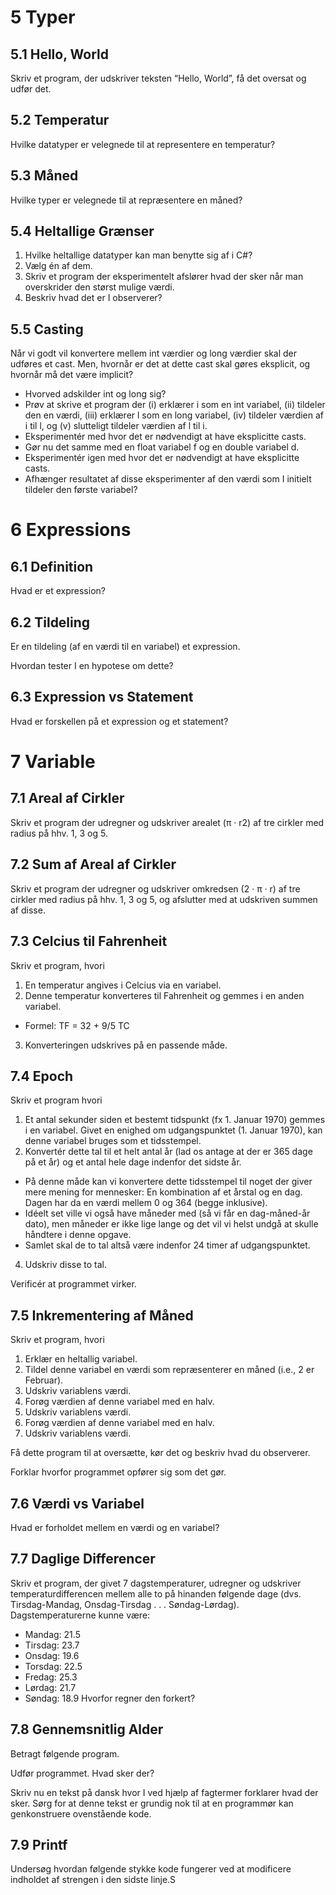 # 5 Typer
## 5.1 Hello, World
Skriv et program, der udskriver teksten “Hello, World”, få det oversat og udfør det.
## 5.2 Temperatur
Hvilke datatyper er velegnede til at representere en temperatur?
## 5.3 Måned 
Hvilke typer er velegnede til at repræsentere en måned?
## 5.4 Heltallige Grænser
1. Hvilke heltallige datatyper kan man benytte sig af i C#?
2. Vælg én af dem.
3. Skriv et program der eksperimentelt afslører hvad der sker når man overskrider den størst mulige værdi.
4. Beskriv hvad det er I observerer?
## 5.5 Casting 
Når vi godt vil konvertere mellem int værdier og long værdier skal der udføres et cast. Men, hvornår er det at dette cast skal gøres eksplicit, og hvornår må det være implicit?
- Hvorved adskilder int og long sig?
- Prøv at skrive et program der (i) erklærer i som en int variabel, (ii) tildeler den en værdi, (iii) erklærer l som en long variabel, (iv) tildeler værdien af i til l, og (v) slutteligt tildeler værdien af l til i.
- Eksperimentér med hvor det er nødvendigt at have eksplicitte casts.
- Gør nu det samme med en float variabel f og en double variabel d.
- Eksperimentér igen med hvor det er nødvendigt at have eksplicitte casts.
- Afhænger resultatet af disse eksperimenter af den værdi som I initielt tildeler den første variabel?

# 6 Expressions
## 6.1 Definition
Hvad er et expression?
## 6.2 Tildeling
Er en tildeling (af en værdi til en variabel) et expression.

Hvordan tester I en hypotese om dette?
## 6.3 Expression vs Statement 
Hvad er forskellen på et expression og et statement?

# 7 Variable
## 7.1 Areal af Cirkler
Skriv et program der udregner og udskriver arealet (π · r2) af tre cirkler med radius på hhv. 1, 3 og 5.
## 7.2 Sum af Areal af Cirkler
Skriv et program der udregner og udskriver omkredsen (2 · π · r) af tre cirkler med radius på hhv. 1, 3 og 5, og afslutter med at udskriven summen af disse.
## 7.3 Celcius til Fahrenheit 
Skriv et program, hvori
1. En temperatur angives i Celcius via en variabel.
2. Denne temperatur konverteres til Fahrenheit og gemmes i en anden variabel.
- Formel: TF = 32 + 9/5 TC
3. Konverteringen udskrives på en passende måde.
## 7.4 Epoch
Skriv et program hvori
1. Et antal sekunder siden et bestemt tidspunkt (fx 1. Januar 1970) gemmes i en variabel. Givet en enighed om udgangspunktet (1. Januar 1970), kan denne variabel bruges som et tidsstempel.
2. Konvertér dette tal til et helt antal år (lad os antage at der er 365 dage på et år) og et antal hele dage indenfor det sidste år.
- På denne måde kan vi konvertere dette tidsstempel til noget der giver mere mening for mennesker: En kombination af et årstal og en dag. Dagen har da en værdi mellem 0 og 364 (begge inklusive).
- Idéelt set ville vi også have måneder med (så vi får en dag-måned-år dato), men måneder er ikke lige lange og det vil vi helst undgå at skulle håndtere i denne opgave.
- Samlet skal de to tal altså være indenfor 24 timer af udgangspunktet.
4. Udskriv disse to tal.

Verificér at programmet virker.
## 7.5 Inkrementering af Måned
Skriv et program, hvori
1. Erklær en heltallig variabel.
2. Tildel denne variabel en værdi som repræsenterer en måned (i.e., 2 er Februar).
3. Udskriv variablens værdi.
4. Forøg værdien af denne variabel med en halv.
5. Udskriv variablens værdi.
6. Forøg værdien af denne variabel med en halv.
7. Udskriv variablens værdi.

Få dette program til at oversætte, kør det og beskriv hvad du observerer.

Forklar hvorfor programmet opfører sig som det gør.
## 7.6 Værdi vs Variabel
Hvad er forholdet mellem en værdi og en variabel?
## 7.7 Daglige Differencer
Skriv et program, der givet 7 dagstemperaturer, udregner og udskriver temperaturdifferencen mellem alle to på hinanden følgende dage (dvs. Tirsdag-Mandag, Onsdag-Tirsdag . . . Søndag-Lørdag).
Dagstemperaturerne kunne være:
- Mandag: 21.5
- Tirsdag: 23.7
- Onsdag: 19.6
- Torsdag: 22.5
- Fredag: 25.3
- Lørdag: 21.7
- Søndag: 18.9
Hvorfor regner den forkert?
## 7.8 Gennemsnitlig Alder
Betragt følgende program.


Udfør programmet. Hvad sker der?


Skriv nu en tekst på dansk hvor I ved hjælp af fagtermer forklarer hvad der sker. Sørg for at denne tekst er grundig nok til at en programmør kan genkonstruere ovenstående kode.
## 7.9 Printf
Undersøg hvordan følgende stykke kode fungerer ved at modificere indholdet af strengen i den sidste linje.S
